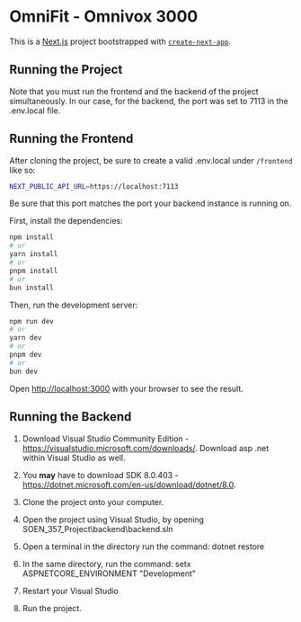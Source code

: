 # OmniFit - Omnivox 3000
This is a [Next.js](https://nextjs.org) project bootstrapped with [`create-next-app`](https://nextjs.org/docs/app/api-reference/cli/create-next-app).

## Running the Project

Note that you must run the frontend and the backend of the project simultaneously. In our case, for the backend, the port was set to 7113 in the .env.local file.

## Running the Frontend

After cloning the project, be sure to create a valid .env.local under `/frontend` like so:

```sh
NEXT_PUBLIC_API_URL=https://localhost:7113
```

Be sure that this port matches the port your backend instance is running on.

First, install the dependencies:

```bash
npm install
# or
yarn install
# or
pnpm install
# or
bun install
```

Then, run the development server:

```bash
npm run dev
# or
yarn dev
# or
pnpm dev
# or
bun dev
```

Open [http://localhost:3000](http://localhost:3000) with your browser to see the result.

## Running the Backend

1. Download Visual Studio Community Edition - https://visualstudio.microsoft.com/downloads/. Download asp .net within Visual Studio as well.

2. You **may** have to download SDK 8.0.403 - https://dotnet.microsoft.com/en-us/download/dotnet/8.0.

3. Clone the project onto your computer.

4. Open the project using Visual Studio, by opening  SOEN_357_Project\backend\backend.sln

5. Open a terminal in the directory run the command: dotnet restore

6. In the same directory, run the command: setx ASPNETCORE_ENVIRONMENT "Development"

7. Restart your Visual Studio

8. Run the project.
